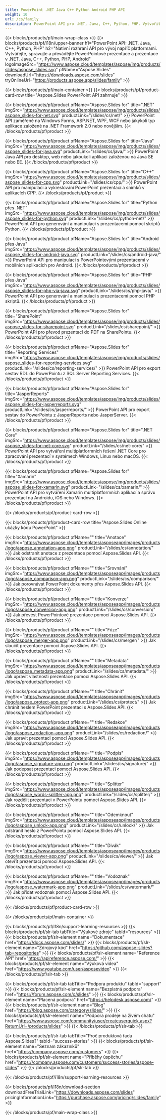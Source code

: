 ```yaml
---
title: PowerPoint .NET Java C++ Python Android PHP API
weight: 10
url: /cs/family
description: PowerPoint API pro .NET, Java, C++, Python, PHP. Vytvořit Zapsat Upravit Vykreslit Tisk PowerPoint PPT, PPTX, ODP. Exportovat snímky v SSRS a JasperReports
---
```


{{< blocks/products/pf/main-wrap-class >}}
{{< blocks/products/pf/i18n/upper-banner h1="PowerPoint API: .NET, Java, C++, Python, PHP" h2="Nativní rozhraní API pro vývoj napříč platformami. Vytvářejte, spravujte a převádějte PowerPointové prezentace a prezentace v .NET, Java, C++, Python, PHP, Android" logoImageSrc="https://www.aspose.cloud/templates/aspose/img/products/slides/aspose_slides.svg" pfName="Aspose.Slides" downloadUrl="https://downloads.aspose.com/slides" tryOnlineUrl="https://products.aspose.app/slides/family" >}}

{{< blocks/products/pf/main-container >}}
{{< blocks/products/pf/product-card-row title="Aspose.Slides PowerPoint API zahrnuje" >}}

{{< blocks/products/pf/product pfName="Aspose.Slides for" title=".NET" imgSrc="https://www.aspose.cloud/templates/aspose/img/products/slides/aspose_slides-for-net.svg" productLink="/slides/cs/net/" >}}
PowerPoint API zaměřené na Windows Forms, ASP.NET, WPF, WCF nebo jakýkoli typ aplikace založené na .NET Framework 2.0 nebo novějším.
{{< /blocks/products/pf/product >}}

{{< blocks/products/pf/product pfName="Aspose.Slides for" title="Java" imgSrc="https://www.aspose.cloud/templates/aspose/img/products/slides/aspose_slides-for-java.svg" productLink="/slides/cs/java/" >}}
PowerPoint Java API pro desktop, web nebo jakoukoli aplikaci založenou na Java SE nebo EE.
{{< /blocks/products/pf/product >}}

{{< blocks/products/pf/product pfName="Aspose.Slides for" title="C++" imgSrc="https://www.aspose.cloud/templates/aspose/img/products/slides/aspose_slides-for-cpp.svg" productLink="/slides/cs/cpp/" >}}
PowerPoint API pro manipulaci a vykreslování PowerPoint prezentací a snímků v aplikacích CPP.
{{< /blocks/products/pf/product >}}

{{< blocks/products/pf/product pfName="Aspose.Slides for" title="Python přes .NET" imgSrc="https://www.aspose.cloud/templates/aspose/img/products/slides/aspose_slides-for-python.svg" productLink="/slides/cs/python-net/" >}}
PowerPoint API pro generování a manipulaci s prezentacemi pomocí skriptů Python.
{{< /blocks/products/pf/product >}}

{{< blocks/products/pf/product pfName="Aspose.Slides for" title="Android přes Javu" imgSrc="https://www.aspose.cloud/templates/aspose/img/products/slides/aspose_slides-for-android-java.svg" productLink="/slides/cs/android-java/" >}}
PowerPoint API pro manipulaci s PowerPointovými prezentacemi v mobilních aplikacích pro Android.
{{< /blocks/products/pf/product >}}

{{< blocks/products/pf/product pfName="Aspose.Slides for" title="PHP přes Java" imgSrc="https://www.aspose.cloud/templates/aspose/img/products/slides/aspose_slides-for-php-via-java.svg" productLink="/slides/cs/php-java/" >}}
PowerPoint API pro generování a manipulaci s prezentacemi pomocí PHP skriptů.
{{< /blocks/products/pf/product >}}

{{< blocks/products/pf/product pfName="Aspose.Slides for" title="SharePoint" imgSrc="https://www.aspose.cloud/templates/aspose/img/products/slides/aspose_slides-for-sharepoint.svg" productLink="/slides/cs/sharepoint/" >}}
PowerPoint API pro převod prezentací do PDF na SharePointu.
{{< /blocks/products/pf/product >}}

{{< blocks/products/pf/product pfName="Aspose.Slides for" title="Reporting Services" imgSrc="https://www.aspose.cloud/templates/aspose/img/products/slides/aspose_slides-for-reporting-services.svg" productLink="/slides/cs/reporting-services/" >}}
PowerPoint API pro export sestav RDL do PowerPointu z SQL Server Reporting Services.
{{< /blocks/products/pf/product >}}

{{< blocks/products/pf/product pfName="Aspose.Slides for" title="JasperReports" imgSrc="https://www.aspose.cloud/templates/aspose/img/products/slides/aspose_slides-for-jasperreports.svg" productLink="/slides/cs/jasperreports/" >}}
PowerPoint API pro export sestav do PowerPointu z JasperReports nebo JasperServer.
{{< /blocks/products/pf/product >}}

{{< blocks/products/pf/product pfName="Aspose.Slides for" title=".NET Core" imgSrc="https://www.aspose.cloud/templates/aspose/img/products/slides/aspose_slides-for-net-core.svg" productLink="/slides/cs/net-core/" >}}
PowerPoint API pro vytváření multiplatformních řešení .NET Core pro zpracování prezentací v systémech Windows, Linux nebo macOS.
{{< /blocks/products/pf/product >}}

{{< blocks/products/pf/product pfName="Aspose.Slides for" title="Xamarin" imgSrc="https://www.aspose.cloud/templates/aspose/img/products/slides/aspose_slides-for-xamarin.svg" productLink="/slides/cs/xamarin/" >}}
PowerPoint API pro vytváření Xamarin multiplatformních aplikací a správu prezentací na Androidu, iOS nebo Windows.
{{< /blocks/products/pf/product >}}

{{< /blocks/products/pf/product-card-row >}}


{{< blocks/products/pf/product-card-row title="Aspose.Slides Online ukázky kódu PowerPoint" >}}

{{< blocks/products/pf/product pfName="" title="Anotace" imgSrc="https://www.aspose.cloud/templates/asposeapp/images/products/logo/aspose_annotation-app.png" productLink="/slides/cs/annotation/" >}}
Jak odstranit anotace z prezentace pomocí Aspose.Slides API.
{{< /blocks/products/pf/product >}}

{{< blocks/products/pf/product pfName="" title="Srovnání" imgSrc="https://www.aspose.cloud/templates/asposeapp/images/products/logo/aspose_comparison-app.png" productLink="/slides/cs/comparison/" >}}
Jak porovnávat PowerPoint dokumenty přes Aspose.Slides API.
{{< /blocks/products/pf/product >}}

{{< blocks/products/pf/product pfName="" title="Konverze" imgSrc="https://www.aspose.cloud/templates/asposeapp/images/products/logo/aspose_conversion-app.png" productLink="/slides/cs/conversion/" >}}
Jak převést PowerPointové prezentace pomocí Aspose.Slides API.
{{< /blocks/products/pf/product >}}

{{< blocks/products/pf/product pfName="" title="Fúze" imgSrc="https://www.aspose.cloud/templates/asposeapp/images/products/logo/aspose_merger-app.png" productLink="/slides/cs/merger/" >}}
Jak sloučit prezentace pomocí Aspose.Slides API.
{{< /blocks/products/pf/product >}}

{{< blocks/products/pf/product pfName="" title="Metadata" imgSrc="https://www.aspose.cloud/templates/asposeapp/images/products/logo/aspose_metadata-app.png" productLink="/slides/cs/metadata/" >}}
Jak upravit vlastnosti prezentace pomocí Aspose.Slides API.
{{< /blocks/products/pf/product >}}

{{< blocks/products/pf/product pfName="" title="Chránit" imgSrc="https://www.aspose.cloud/templates/asposeapp/images/products/logo/aspose_protect-app.png" productLink="/slides/cs/protect/" >}}
Jak chránit heslem PowerPoint prezentaci s Aspose.Slides API.
{{< /blocks/products/pf/product >}}

{{< blocks/products/pf/product pfName="" title="Redakce" imgSrc="https://www.aspose.cloud/templates/asposeapp/images/products/logo/aspose_redaction-app.png" productLink="/slides/cs/redaction/" >}}
Jak upravit prezentaci pomocí Aspose.Slides API.
{{< /blocks/products/pf/product >}}

{{< blocks/products/pf/product pfName="" title="Podpis" imgSrc="https://www.aspose.cloud/templates/asposeapp/images/products/logo/aspose_signature-app.png" productLink="/slides/cs/signature/" >}}
Jak podepsat prezentaci pomocí Aspose.Slides API.
{{< /blocks/products/pf/product >}}

{{< blocks/products/pf/product pfName="" title="Splitter" imgSrc="https://www.aspose.cloud/templates/asposeapp/images/products/logo/aspose_words-splitter-app.png" productLink="/slides/cs/splitter/" >}}
Jak rozdělit prezentaci v PowerPointu pomocí Aspose.Slides API.
{{< /blocks/products/pf/product >}}

{{< blocks/products/pf/product pfName="" title="Odemknout" imgSrc="https://www.aspose.cloud/templates/asposeapp/images/products/logo/aspose_unlock-app.png" productLink="/slides/cs/unlock/" >}}
Jak odstranit heslo z PowerPointu pomocí Aspose.Slides API.
{{< /blocks/products/pf/product >}}

{{< blocks/products/pf/product pfName="" title="Divák" imgSrc="https://www.aspose.cloud/templates/asposeapp/images/products/logo/aspose_viewer-app.png" productLink="/slides/cs/viewer/" >}}
Jak otevřít prezentaci pomocí Aspose.Slides API.
{{< /blocks/products/pf/product >}}

{{< blocks/products/pf/product pfName="" title="Vodoznak" imgSrc="https://www.aspose.cloud/templates/asposeapp/images/products/logo/aspose_watermark-app.png" productLink="/slides/cs/watermark/" >}}
Jak přidat vodoznak pomocí Aspose.Slides API.
{{< /blocks/products/pf/product >}}

{{< /blocks/products/pf/product-card-row >}}


{{< /blocks/products/pf/main-container >}}

{{< blocks/products/pf/i18n/support-learning-resources >}}
{{< blocks/products/pf/slr-tab tabTitle="Výukové zdroje" tabId="resources" >}}
{{< blocks/products/pf/slr-element name="Dokumentace" href="https://docs.aspose.com/slides/" >}}
{{< blocks/products/pf/slr-element name="Zdrojový kód" href="https://github.com/aspose-slides?tab=repositories" >}}
{{< blocks/products/pf/slr-element name="Reference API" href="https://apireference.aspose.com/" >}}
{{< blocks/products/pf/slr-element name="Výuková videa" href="https://www.youtube.com/user/asposevideo" >}}
{{< /blocks/products/pf/slr-tab >}}

{{< blocks/products/pf/slr-tab tabTitle="Podpora produktu" tabId="support" >}}
{{< blocks/products/pf/slr-element name="Bezplatná podpora" href="https://forum.aspose.com/c/slides" >}}
{{< blocks/products/pf/slr-element name="Placená podpora" href="https://helpdesk.aspose.com/" >}}
{{< blocks/products/pf/slr-element name="Blog" href="https://blog.aspose.com/category/slides/" >}}
{{< blocks/products/pf/slr-element name="Podpora prodeje na živém chatu" href="https://www.aspose.com/community/user/createuserquick.aspx?ReturnUrl=/products/slides" >}}
{{< /blocks/products/pf/slr-tab >}}

{{< blocks/products/pf/slr-tab tabTitle="Proč produktová řada Aspose.Slides?" tabId="success-stories" >}}
{{< blocks/products/pf/slr-element name="Seznam zákazníků" href="https://company.aspose.com/customers" >}}
{{< blocks/products/pf/slr-element name="Příběhy úspěchu" href="https://company.aspose.com/customers/success-stories/aspose-slides" >}}
{{< /blocks/products/pf/slr-tab >}}

{{< /blocks/products/pf/i18n/support-learning-resources >}}

{{< blocks/products/pf/i18n/download-section downloadFreeTrialLink="https://downloads.aspose.com/slides" pricingInformationLink="https://purchase.aspose.com/pricing/slides/family" >}}

{{< /blocks/products/pf/main-wrap-class >}}